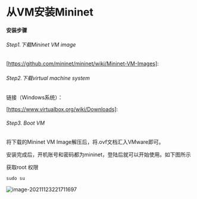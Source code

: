 # 从VM安装Mininet

#### 安装步骤

###### Step1.下载Mininet VM image 

[https://github.com/mininet/mininet/wiki/Mininet-VM-Images]: 

###### Step2.下载virtual machine system

链接（Windows系统）：

[https://www.virtualbox.org/wiki/Downloads]: 

###### Step3. Boot VM

将下载的Mininet VM Image解压后，将.ovf文档汇入VMware即可。



安装完成后，开机账号和密码都为mininet，登陆后就可以开始使用。如下图所示

获取root 权限

```
sudo su
```

![image-20211123221711697](C:\Users\KwokChuLam\AppData\Roaming\Typora\typora-user-images\image-20211123221711697.png)